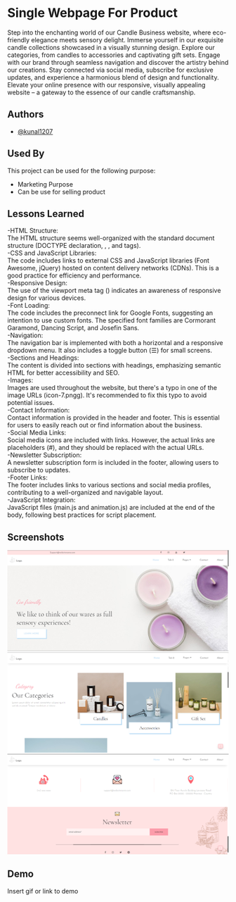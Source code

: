 
# Single Webpage For Product 

Step into the enchanting world of our Candle Business website, where eco-friendly elegance meets sensory delight. Immerse yourself in our exquisite candle collections showcased in a visually stunning design. Explore our categories, from candles to accessories and captivating gift sets. Engage with our brand through seamless navigation and discover the artistry behind our creations. Stay connected via social media, subscribe for exclusive updates, and experience a harmonious blend of design and functionality. Elevate your online presence with our responsive, visually appealing website – a gateway to the essence of our candle craftsmanship.
## Authors

- [@kunal1207](https://github.com/kunal-1207)


## Used By

This project can be used for the following purpose:

- Marketing Purpose 
- Can be use for selling product 


## Lessons Learned
-HTML Structure:<br>
The HTML structure seems well-organized with the standard document structure (DOCTYPE declaration, <html>, <head>, and <body> tags).
<br>
-CSS and JavaScript Libraries:<br>
The code includes links to external CSS and JavaScript libraries (Font Awesome, jQuery) hosted on content delivery networks (CDNs). This is a good practice for efficiency and performance.
<br>
-Responsive Design:<br>
The use of the viewport meta tag (<meta name="viewport" content="width=device-width, initial-scale=1.0, user-scalable=no" />) indicates an awareness of responsive design for various devices.
<br>
-Font Loading:<br>
The code includes the preconnect link for Google Fonts, suggesting an intention to use custom fonts. The specified font families are Cormorant Garamond, Dancing Script, and Josefin Sans.<br>
-Navigation:<br>
The navigation bar is implemented with both a horizontal and a responsive dropdown menu. It also includes a toggle button (&#9776;) for small screens.<br>
-Sections and Headings:<br>
The content is divided into sections with headings, emphasizing semantic HTML for better accessibility and SEO.<br>
-Images:<br>
Images are used throughout the website, but there's a typo in one of the image URLs (icon-7.pngg). It's recommended to fix this typo to avoid potential issues.<br>
-Contact Information:<br>
Contact information is provided in the header and footer. This is essential for users to easily reach out or find information about the business.<br>
-Social Media Links:<br>
Social media icons are included with links. However, the actual links are placeholders (#), and they should be replaced with the actual URLs.<br>
-Newsletter Subscription:<br>
A newsletter subscription form is included in the footer, allowing users to subscribe to updates.<br>
-Footer Links:<br>
The footer includes links to various sections and social media profiles, contributing to a well-organized and navigable layout.<br>
-JavaScript Integration:<br>
JavaScript files (main.js and animation.js) are included at the end of the body, following best practices for script placement.<br>


## Screenshots

![App Screenshot](https://github.com/kunal-1207/HTML/blob/main/Internship%20Project/Single%20Webpage/Screenshot/Screenshot%202023-12-05%20134851.png)
![App Screenshot](https://github.com/kunal-1207/HTML/blob/main/Internship%20Project/Single%20Webpage/Screenshot/Screenshot%202023-12-05%20134935.png)
![App Screenshot](https://github.com/kunal-1207/HTML/blob/main/Internship%20Project/Single%20Webpage/Screenshot/Screenshot%202023-12-05%20135004.png)


## Demo

Insert gif or link to demo


